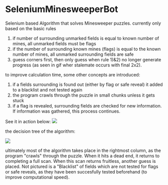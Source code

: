 # SeleniumMinesweeperBot

Selenium based Algorithm that solves Minesweeper puzzles.
currently only based on the basic rules
1) if number of surrounding unmarked fields is equal to known number of mines, all unmarked fields must be flags
2) if the number of surrounding known mines (flags) is equal to the known number of mines, all unmarked surrounding fields are safe
3) guess corners first, then only guess when rule 1)&2) no longer generate progress (as seen in gif wher stalemate occurs with final 2x2).

to improve calculation time, some other concepts are introduced:
1) if a fields surrounding is found out (either by flag or safe reveal) it added to a blacklist and not tested again
2) the program crawls through the puzzle in small chunks unless it gets stuck
3) if a flag is revealed, surrounding fields are checked for new information. If information was gathered, this process continues.

See it in action below:
![](https://i.imgur.com/9SSn86J.gif)

the decision tree of the algorithm:

<img src = "https://i.imgur.com/bsYbUy8.png">

ultimately most of the algorithm takes place in the rightmost column, as the program "crawls" through the puzzle. When it hits a dead end, it returns to completing a full scan. When this scan returns fruitless, another guess is placed. Not pictured is a "Blacklist" of fields which are not tested for flags or safe reveals, as they have been succesfully tested beforehand (to improve computational speed).
